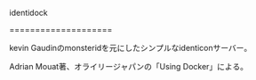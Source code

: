 identidock

====================

kevin Gaudinのmonsteridを元にしたシンプルなidenticonサーバー。

Adrian Mouat著、オライリージャパンの「Using Docker」による。
